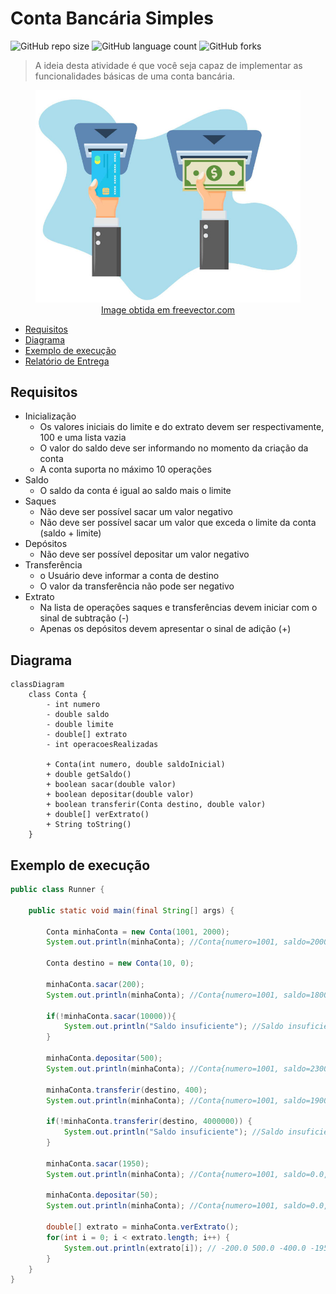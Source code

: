 # Conta Bancária Simples

![GitHub repo size](https://img.shields.io/github/repo-size/WillianSilva51/ContaBancariaSimples?style=for-the-badge)
![GitHub language count](https://img.shields.io/github/languages/count/WillianSilva51/ContaBancariaSimples?style=for-the-badge)
![GitHub forks](https://img.shields.io/github/forks/WillianSilva51/ContaBancariaSimples?style=for-the-badge)

> A ideia desta atividade é que você seja capaz de implementar as funcionalidades
básicas de uma conta bancária.

<figure>
  <img src="contabancaria.jpg" alt="ilustração de operações típicas de contas bancárias">
  <figcaption style="text-align: center"><a href="https://www.freevector.com/free-iconic-atm-vectors-25886">Image obtida em freevector.com</a></figcaption>
</figure>


- [Requisitos](#requisitos)
- [Diagrama](#diagrama)
- [Exemplo de execução](#exemplo-de-execução)
- [Relatório de Entrega](#relatório-de-entrega)


## Requisitos

- Inicialização
  - Os valores iniciais do limite e do extrato devem ser respectivamente, 100 e uma lista vazia
  - O valor do saldo deve ser informando no momento da criação da conta
  - A conta suporta no máximo 10 operações
- Saldo
  - O saldo da conta é igual ao saldo mais o limite
- Saques
  - Não deve ser possível sacar um valor negativo
  - Não deve ser possível sacar um valor que exceda o limite da conta (saldo + limite)
- Depósitos
  - Não deve ser possível depositar um valor negativo
- Transferência
  - o Usuário deve informar a conta de destino
  - O valor da transferência não pode ser negativo
- Extrato
  - Na lista de operações saques e transferências devem iniciar com o sinal de subtração (-)
  - Apenas os depósitos devem apresentar o sinal de adição (+)
  

## Diagrama

```mermaid
classDiagram
    class Conta {
        - int numero
        - double saldo
        - double limite
        - double[] extrato
        - int operacoesRealizadas

        + Conta(int numero, double saldoInicial)
        + double getSaldo()
        + boolean sacar(double valor)
        + boolean depositar(double valor)
        + boolean transferir(Conta destino, double valor)
        + double[] verExtrato()
        + String toString()
    }
```

## Exemplo de execução 

```java
public class Runner {

    public static void main(final String[] args) {

        Conta minhaConta = new Conta(1001, 2000);
        System.out.println(minhaConta); //Conta{numero=1001, saldo=2000.0, limite=100.0}

        Conta destino = new Conta(10, 0);

        minhaConta.sacar(200);
        System.out.println(minhaConta); //Conta{numero=1001, saldo=1800.0, limite=100.0}

        if(!minhaConta.sacar(10000)){
            System.out.println("Saldo insuficiente"); //Saldo insuficiente
        }

        minhaConta.depositar(500);
        System.out.println(minhaConta); //Conta{numero=1001, saldo=2300.0, limite=100.0}

        minhaConta.transferir(destino, 400);
        System.out.println(minhaConta); //Conta{numero=1001, saldo=1900.0, limite=100.0}

        if(!minhaConta.transferir(destino, 4000000)) {
            System.out.println("Saldo insuficiente"); //Saldo insuficiente
        }

        minhaConta.sacar(1950);
        System.out.println(minhaConta); //Conta{numero=1001, saldo=0.0, limite=50.0}

        minhaConta.depositar(50);
        System.out.println(minhaConta); //Conta{numero=1001, saldo=0.0, limite=100.0}

        double[] extrato = minhaConta.verExtrato();
        for(int i = 0; i < extrato.length; i++) {
            System.out.println(extrato[i]); // -200.0 500.0 -400.0 -1950.0 50.0
        }
    }
}
```
